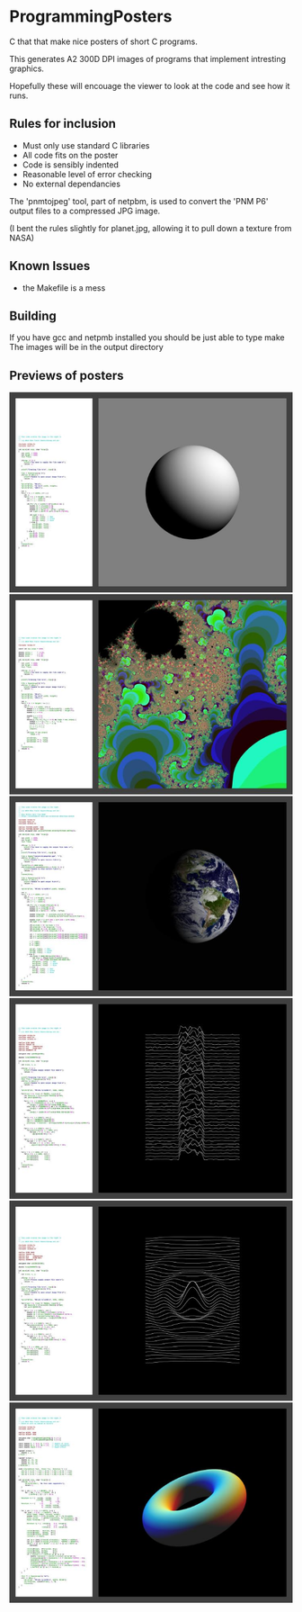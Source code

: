 # ProgrammingPosters
C that that make nice posters of short C programs.

This generates A2 300D DPI images of programs that implement intresting graphics.

Hopefully these will encouage the viewer to look at the code and see how it runs.

## Rules for inclusion
- Must only use standard C libraries
- All code fits on the poster
- Code is sensibly indented
- Reasonable level of error checking
- No external dependancies

The 'pnmtojpeg' tool, part of netpbm, is used to convert the 'PNM P6' output files to a compressed JPG image.

(I bent the rules slightly for planet.jpg, allowing it to pull down a texture from NASA)

## Known Issues
- the Makefile is a mess

## Building
If you have gcc and netpmb installed you should be just able to type
    make
The images will be in the output directory

## Previews of posters
![Alt text](thumbs/ball.jpg?raw=true "Title")
![Alt text](thumbs/mandelbrot.jpg?raw=true "Title")
![Alt text](thumbs/planet.jpg?raw=true "Title")
![Alt text](thumbs/pulsar.jpg?raw=true "Title")
![Alt text](thumbs/sinc.jpg?raw=true "Title")
![Alt text](thumbs/torus.jpg?raw=true "Title")

